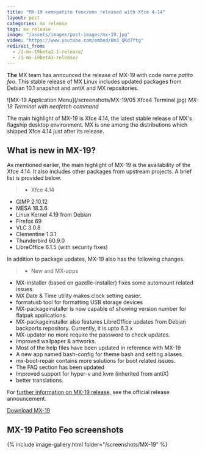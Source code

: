 ```yaml
---
title: "MX-19 <em>patito feo</em> released with Xfce 4.14"
layout: post
categories: mx release
tags: mx release
image: "/assets/images/post-images/mx-19.jpg"
video: "https://www.youtube.com/embed/Um3_QKd7Ytg"
redirect_from:
  - /1-mx-19beta2.1-release/
  - /1-mx-19beta3-release/
---
```


**The** MX team has announced the release of MX-19 with code name *patito feo*. This stable release of MX Linux includes updated packages from Debian 10.1 snapshot and antiX and MX repositories.

![MX-19 Application Menu](/screenshots/MX-19/05 Xfce4 Terminal.jpg)
*MX-19 Terminal with neofetch command*

The main highlight of MX-19 is Xfce 4.14, the latest stable release of MX's flagship desktop environment. MX is one among the distributions which shipped Xfce 4.14 just after its release.

## What is new in MX-19?
As mentioned earlier, the main highlight of MX-19 is the availability of the Xfce 4.14. It also includes other packages from upstream projects. A brief list is provided below.

> - Xfce 4.14
- GIMP 2.10.12
- MESA 18.3.6
- Linux Kernel 4.19 from Debian
- Firefox 69
- VLC 3.0.8
- Clementine 1.3.1
- Thunderbird 60.9.0
- LibreOffice 6.1.5 (with security fixes)

In addition to package updates, MX-19 also has the following changes.

> - New and MX-apps
- MX-installer (based on gazelle-installer) fixes some automount related issues.
- MX Date & Time utility makes clock setting easier.
- formatusb tool for formatting USB storage devices
- MX-packageinstaller is now capable of showing version number for flatpak applications.
- MX-packageinstaller also features LibreOffice updates from Debian backports repository. Currently, it is upto 6.3.x
- MX-updater no more require the password to check updates.
- improved wallpaper & artworks.
- Most of the help files have been updated in reference with MX-19
- A new app named bash-config for theme bash and setting aliases.
- mx-boot-repair contains more solutions for boot related issues.
- The FAQ section has been updated
- Improved support for hyper-v and kvm (inherited from antiX)
- better translations.

For [further information on MX-19 release](https://mxlinux.org/blog/mx-19-patito-feo-released/), see the official release announcement.

<a href="https://excellmedia.dl.sourceforge.net/project/mx-linux/Final/MX-19_x64.iso" target="_blank" class="download">Download MX-19</a>

## MX-19 Patito Feo screenshots

{% include image-gallery.html folder="/screenshots/MX-19" %}